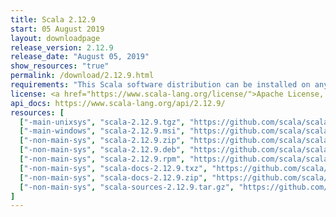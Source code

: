 ```yaml
---
title: Scala 2.12.9
start: 05 August 2019
layout: downloadpage
release_version: 2.12.9
release_date: "August 05, 2019"
show_resources: "true"
permalink: /download/2.12.9.html
requirements: "This Scala software distribution can be installed on any Unix-like or Windows system. It requires Java, version 8 or later, which can be downloaded from <a href='https://www.java.com/'>java.com</a>."
license: <a href="https://www.scala-lang.org/license/">Apache License, Version 2.0</a>
api_docs: https://www.scala-lang.org/api/2.12.9/
resources: [
  ["-main-unixsys", "scala-2.12.9.tgz", "https://github.com/scala/scala/releases/download/v2.12.9/scala-2.12.9.tgz", "Mac OS X, Unix, Cygwin", "19.69M"],
  ["-main-windows", "scala-2.12.9.msi", "https://github.com/scala/scala/releases/download/v2.12.9/scala-2.12.9.msi", "Windows (msi installer)", "124.01M"],
  ["-non-main-sys", "scala-2.12.9.zip", "https://github.com/scala/scala/releases/download/v2.12.9/scala-2.12.9.zip", "Windows", "19.73M"],
  ["-non-main-sys", "scala-2.12.9.deb", "https://github.com/scala/scala/releases/download/v2.12.9/scala-2.12.9.deb", "Debian", "144.65M"],
  ["-non-main-sys", "scala-2.12.9.rpm", "https://github.com/scala/scala/releases/download/v2.12.9/scala-2.12.9.rpm", "RPM package", "124.32M"],
  ["-non-main-sys", "scala-docs-2.12.9.txz", "https://github.com/scala/scala/releases/download/v2.12.9/scala-docs-2.12.9.txz", "API docs", "53.19M"],
  ["-non-main-sys", "scala-docs-2.12.9.zip", "https://github.com/scala/scala/releases/download/v2.12.9/scala-docs-2.12.9.zip", "API docs", "107.41M"],
  ["-non-main-sys", "scala-sources-2.12.9.tar.gz", "https://github.com/scala/scala/archive/v2.12.9.tar.gz", "Sources", ""]
]
---
```


